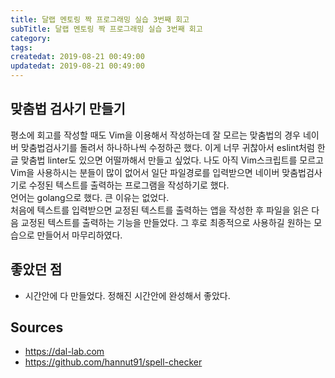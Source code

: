 ```yaml
---
title: 달랩 멘토링 짝 프로그래밍 실습 3번째 회고
subTitle: 달랩 멘토링 짝 프로그래밍 실습 3번째 회고
category: 
tags: 
createdat: 2019-08-21 00:49:00
updatedat: 2019-08-21 00:49:00
---
```


## 맞춤법 검사기 만들기

평소에 회고를 작성할 때도 Vim을 이용해서 작성하는데 잘 모르는 맞춤법의 경우
네이버 맞춤법검사기를 돌려서 하나하나씩 수정하곤 했다. 이게 너무 귀찮아서
eslint처럼 한글 맞춤법 linter도 있으면 어떨까해서 만들고 싶었다. 나도 아직
Vim스크립트를 모르고 Vim을 사용하시는 분들이 많이 없어서 일단 파일경로를
입력받으면 네이버 맞춤법검사기로 수정된 텍스트를 출력하는 프로그램을 작성하기로
했다.  
언어는 golang으로 했다. 큰 이유는 없었다.  
처음에 텍스트를 입력받으면 교정된 텍스트를 출력하는 앱을 작성한 후 파일을 읽은
다음 교정된 텍스트를 출력하는 기능을 만들었다. 그 후로 최종적으로 사용하길
원하는 모습으로 만들어서 마무리하였다.

## 좋았던 점

* 시간안에 다 만들었다. 정해진 시간안에 완성해서 좋았다.

## Sources

* <https://dal-lab.com>
* <https://github.com/hannut91/spell-checker>
